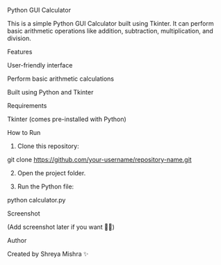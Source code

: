 Python GUI Calculator

This is a simple Python GUI Calculator built using Tkinter.
It can perform basic arithmetic operations like addition, subtraction, multiplication, and division.

Features

User-friendly interface

Perform basic arithmetic calculations

Built using Python and Tkinter


Requirements

Tkinter (comes pre-installed with Python)


How to Run

1. Clone this repository:

git clone https://github.com/your-username/repository-name.git


2. Open the project folder.


3. Run the Python file:

python calculator.py



Screenshot

(Add screenshot later if you want 👩‍💻)

Author

Created by Shreya Mishra ✨
